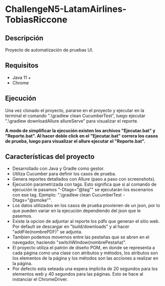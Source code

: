 # ChallengeN5-LatamAirlines-TobiasRiccone
## Descripción
Proyecto de automatización de pruebas UI.
## Requisitos
- Java 11 +
- Chrome
## Ejecución
Una vez clonado el proyecto, pararse en el proyecto y ejecutar en la terminal el comando ".\gradlew clean CucumberTest", luego ejecutar ".\gradlew downloadAllure allureServe" para visualizar el reporte.

**A modo de simplificar la ejecución existen los archivos "Ejecutar.bat" y "Reporte.bat". Al hacer doble click en el "Ejecutar.bat" correra los casos de prueba, luego para visualizar el allure ejecutar el "Reporte.bat".**
## Características del proyecto
- Desarrollado con Java y Gradle como gestor.
- Utiliza Cucumber para definir los casos de prueba.
- Genera reportes detallados con Allure (paso a paso con screenshots).
- Ejecución parametrizada con tags. Esto significa que si al comando de ejecución le pasamos "-Dtags="@tag"" se ejecutarán los escenarios con ese tag. Ejemplo: ".\gradlew clean CucumberTest -Dtags="@smoke"".
- Los datos utilizados en los casos de prueba provienen de un json, por lo que pueden variar en la ejecución dependiendo del json que le pasemos.
- Existe la opcion de adjuntar al reporte los pdfs que generan el sitio web. Por default se descargar en "build/downloads" y al hacer "addFile(nombrePDF)" se adjunta.
- Tambien podemos movernos entre las pestañas que se abren en el navegador, haciendo "switchWindow(nombrePestaña)".
- El proyecto utiliza el patrón de diseño POM, en donde se representa a cada página como una clase con atributos y métodos, los atributos son los elementos de la página y los métodos son las acciones a realizar en la página.
- Por defecto esta seteada una espera implicita de 20 segundos para los elementos web y 40 segundos para las páginas. Esto se hace al instanciar el ChromeDriver.
